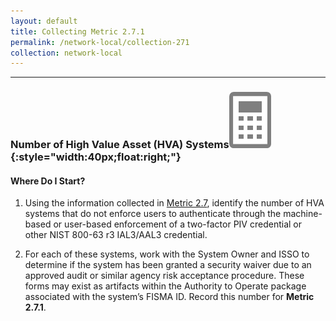 ```yaml
---
layout: default
title: Collecting Metric 2.7.1
permalink: /network-local/collection-271
collection: network-local
---
```

---
### Number of High Value Asset (HVA) Systems![calc logo](../img/calc.png){:style="width:40px;float:right;"}
#### Where Do I Start?

1.	Using the information collected in [Metric 2.7](../network-local/collection-27), identify the number of HVA systems that do not enforce users to authenticate through the machine-based or user-based enforcement of a two-factor PIV credential or other NIST 800-63 r3 IAL3/AAL3 credential.  

2.	For each of these systems, work with the System Owner and ISSO to determine if the system has been granted a security waiver due to an approved audit or similar agency risk acceptance procedure. These forms may exist as artifacts within the Authority to Operate package associated with the system’s FISMA ID. Record this number for <b>Metric 2.7.1</b>.
